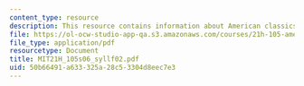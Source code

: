```yaml
---
content_type: resource
description: This resource contains information about American classics.
file: https://ol-ocw-studio-app-qa.s3.amazonaws.com/courses/21h-105-american-classics-spring-2006/50b66491a633325a28c53304d8eec7e3_MIT21H_105s06_syllf02.pdf
file_type: application/pdf
resourcetype: Document
title: MIT21H_105s06_syllf02.pdf
uid: 50b66491-a633-325a-28c5-3304d8eec7e3
---
```

